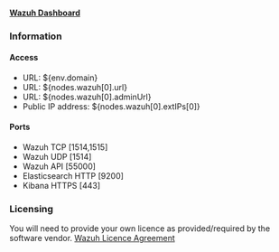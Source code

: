 #### [Wazuh Dashboard](https://${env.domain}:443)

### Information

#### Access

* URL: ${env.domain}
* URL: ${nodes.wazuh[0].url}
* URL: ${nodes.wazuh[0].adminUrl}
* Public IP address: ${nodes.wazuh[0].extIPs[0]}

#### Ports

* Wazuh TCP [1514,1515]
* Wazuh UDP [1514]
* Wazuh API [55000]
* Elasticsearch HTTP [9200]
* Kibana HTTPS [443]

### Licensing

You will need to provide your own licence as provided/required by the software vendor.
[Wazuh Licence Agreement](https://github.com/wazuh/wazuh/blob/master/LICENSE)
